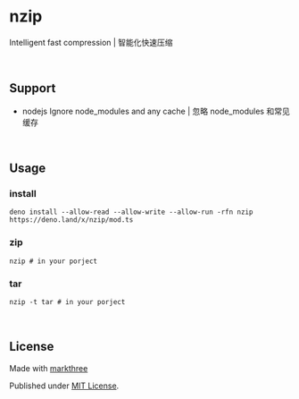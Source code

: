 # nzip

Intelligent fast compression | 智能化快速压缩

<br />

## Support

- nodejs Ignore node_modules and any cache | 忽略 node_modules 和常见缓存

<br />

## Usage

### install

```shell
deno install --allow-read --allow-write --allow-run -rfn nzip https://deno.land/x/nzip/mod.ts
```

### zip 

```shell
nzip # in your porject
```

### tar

```shell
nzip -t tar # in your porject
```

<br />

## License

Made with [markthree](https://github.com/markthree)

Published under [MIT License](./LICENSE).